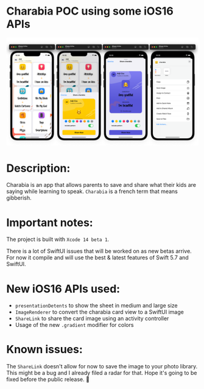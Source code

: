 # Charabia POC using some iOS16 APIs

![Image](images/preview.png)

# Description:
Charabia is an app that allows parents to save and share what their kids are saying while learning to speak. `Charabia` is a french term that means gibberish.

# Important notes:
The project is built with `Xcode 14 beta 1`.

There is a lot of SwiftUI issues that will be worked on as new betas arrive. For now it compile and will use the best & latest features of Swift 5.7 and SwiftUI.

# New iOS16 APIs used:
* `presentationDetents` to show the sheet in medium and large size
* `ImageRenderer` to convert the charabia card view to a SwiftUI image
* `ShareLink` to share the card image using an activity controller
* Usage of the new `.gradient` modifier for colors

# Known issues:
The `ShareLink` doesn't allow for now to save the image to your photo library. This might be a bug and I already filed a radar for that. Hope it's going to be fixed before the public release. 🤞
